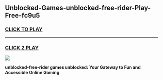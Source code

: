 
## Unblocked-Games-unblocked-free-rider-Play-Free-fc9u5
<h3>
<a href="https://premium76.site?title=unblocked-free-rider&ref=21A">CLICK TO PLAY</a></h3>
<hr>

<h3>
<a href="https://premium76.site?title=unblocked-free-rider&ref=21A">CLICK 2 PLAY</a>
  
</h3>

<a href="https://premium76.site?title=unblocked-free-rider&ref=21A"><img src="https://clearcache.store/games.png"></a>


**unblocked-free-rider games unblocked: Your Gateway to Fun and Accessible Online Gaming**
